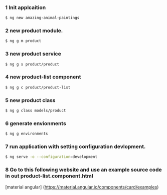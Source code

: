### 1 Init applcaition
```bash
$ ng new amazing-animal-paintings
```

### 2 new product module.
```bash
$ ng g m product
```

### 3 new product service
```bash
$ ng g s product/product
```

### 4 new product-list component
```bash
$ ng g c product/product-list
```

### 5 new product class
```bash
$ ng g class models/product
```
### 6 generate envionments
```bash
$ ng g environments
```
### 7 run application with setting configuration devlopment.
```bash
$ ng serve -o --configuration=development
```

### 8 Go to this following website and use an example source code in out product-list.component.html
[material angular] (https://material.angular.io/components/card/examples)